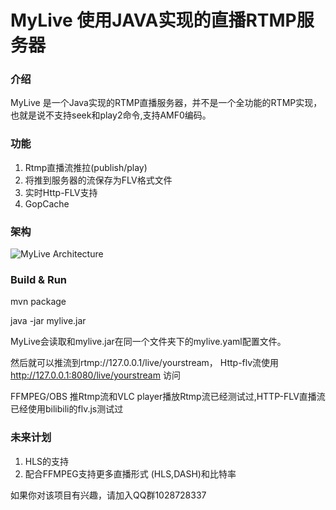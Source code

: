 # MyLive 使用JAVA实现的直播RTMP服务器

### 介绍
MyLive 是一个Java实现的RTMP直播服务器，并不是一个全功能的RTMP实现，也就是说不支持seek和play2命令,支持AMF0编码。

### 功能 

1. Rtmp直播流推拉(publish/play)
2. 将推到服务器的流保存为FLV格式文件
3. 实时Http-FLV支持
4. GopCache


### 架构

![MyLive Architecture](https://sinacloud.net/longyb-myblog/mylive_arche.png)


###   Build & Run
mvn package

java -jar mylive.jar

MyLive会读取和mylive.jar在同一个文件夹下的mylive.yaml配置文件。

然后就可以推流到rtmp://127.0.0.1/live/yourstream，
Http-flv流使用 http://127.0.0.1:8080/live/yourstream 访问

FFMPEG/OBS 推Rtmp流和VLC player播放Rtmp流已经测试过,HTTP-FLV直播流已经使用bilibili的flv.js测试过

### 未来计划

1. HLS的支持
2. 配合FFMPEG支持更多直播形式 (HLS,DASH)和比特率

如果你对该项目有兴趣，请加入QQ群1028728337